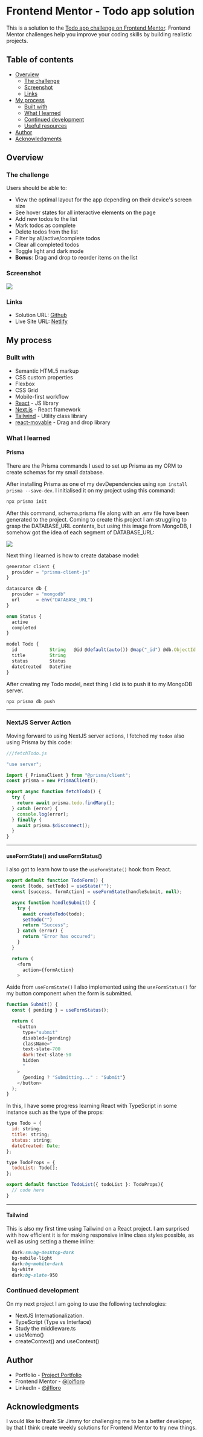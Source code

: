 # Frontend Mentor - Todo app solution

This is a solution to the [Todo app challenge on Frontend Mentor](https://www.frontendmentor.io/challenges/todo-app-Su1_KokOW). Frontend Mentor challenges help you improve your coding skills by building realistic projects. 

## Table of contents

- [Overview](#overview)
  - [The challenge](#the-challenge)
  - [Screenshot](#screenshot)
  - [Links](#links)
- [My process](#my-process)
  - [Built with](#built-with)
  - [What I learned](#what-i-learned)
  - [Continued development](#continued-development)
  - [Useful resources](#useful-resources)
- [Author](#author)
- [Acknowledgments](#acknowledgments)


## Overview

### The challenge

Users should be able to:

- View the optimal layout for the app depending on their device's screen size
- See hover states for all interactive elements on the page
- Add new todos to the list
- Mark todos as complete
- Delete todos from the list
- Filter by all/active/complete todos
- Clear all completed todos
- Toggle light and dark mode
- **Bonus**: Drag and drop to reorder items on the list

### Screenshot

![](./screenshot.png)

### Links

- Solution URL: [Github](https://github.com/loifloro/todo-app)
- Live Site URL: [Netlify](https://lois-todo-app.netlify.app)

## My process

### Built with

- Semantic HTML5 markup
- CSS custom properties
- Flexbox
- CSS Grid
- Mobile-first workflow
- [React](https://reactjs.org/) - JS library
- [Next.js](https://nextjs.org/) - React framework
- [Tailwind](https://tailwindcss.com/docs/) - Utility class library
- [react-movable](https://github.com/tajo/react-movable/) - Drag and drop library


### What I learned

#### Prisma

There are the Prisma commands I used to set up Prisma as my ORM to create schemas for my small database. 

After installing Prisma as one of my devDependencies using `npm install prisma --save-dev`. I initialised it on my project using this command: 

```js
npx prisma init
```

After this command, schema.prisma file along with an .env file have been generated to the project. Coming to create this project I am struggling to grasp the DATABASE_URL contents, but using this image from MongoDB, I somehow got the idea of each segment of DATABASE_URL:

![](https://www.prisma.io/docs/static/72b2a4b514aec448c152194ddaf2c740/93a6a/mongodb.png)


Next thing I learned is how to create database model:

```js
generator client {
  provider = "prisma-client-js"
}

datasource db {
  provider = "mongodb"
  url      = env("DATABASE_URL")
}

enum Status {
  active
  completed
}

model Todo {
  id            String   @id @default(auto()) @map("_id") @db.ObjectId
  title         String
  status        Status
  dateCreated   DateTime
}
```

After creating my Todo model, next thing I did is to push it to my MongoDB server.

```js
npx prisma db push
```
---

### NextJS Server Action

Moving forward to using NextJS server actions, I fetched my `todos` also using Prisma by this code:

```js
///fetchTodo.js

"use server";

import { PrismaClient } from "@prisma/client";
const prisma = new PrismaClient();

export async function fetchTodo() {
  try {
    return await prisma.todo.findMany();
  } catch (error) {
    console.log(error);
  } finally {
    await prisma.$disconnect();
  }
}

```
---
#### useFormState() and useFormStatus()

I also got to learn how to use the `useFormState()` hook from React. 

```js
export default function TodoForm() {
  const [todo, setTodo] = useState("");
  const [success, formAction] = useFormState(handleSubmit, null);

  async function handleSubmit() {
    try {
      await createTodo(todo);
      setTodo("")
      return "Success";
    } catch (error) {
      return "Error has occured";
    }
  }

  return (
    <form
      action={formAction}
    >
```

Aside from `useFormState()` I also implemented using the `useFormStatus()` for my button component when the form is submitted.

```js
function Submit() {
  const { pending } = useFormStatus();

  return (
    <button
      type="submit"
      disabled={pending}
      className="
      text-slate-700
      dark:text-slate-50
      hidden
      "
    >
      {pending ? "Submitting..." : "Submit"}
    </button>
  );
}
```

In this, I have some progress learning React with TypeScript in some instance such as the type of the props:

```js
type Todo = {
  id: string;
  title: string;
  status: string;
  dateCreated: Date;
};

type TodoProps = {
  todoList: Todo[];
};

export default function TodoList({ todoList }: TodoProps){
  // code here
}
```
---

#### Tailwind

This is also my first time using Tailwind on a React project. I am surprised with how efficient it is for making responsive inline class styles possible, as well as using setting a theme inline:

```css
  dark:sm:bg-desktop-dark
  bg-mobile-light   
  dark:bg-mobile-dark    
  bg-white
  dark:bg-slate-950
```

### Continued development

On my next project I am going to use the following technologies:

- NextJS Internationalization.
- TypeScript (Type vs Interface)
- Study the middleware.ts
- useMemo()
- createContext() and useContext()

## Author

- Portfolio - [Project Portfolio](https://loifloro.github.io/portfolio/)
- Frontend Mentor - [@loifloro](https://www.frontendmentor.io/profile/loifloro)
- LinkedIn - [@jlfloro](https://www.linkedin.com/in/jlfloro/)


## Acknowledgments

I would like to thank Sir Jimmy for challenging me to be a better developer, by that I think create weekly solutions for Frontend Mentor to try new things. 
